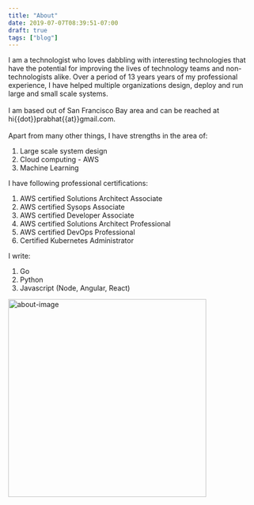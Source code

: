 ```yaml
---
title: "About"
date: 2019-07-07T08:39:51-07:00
draft: true
tags: ["blog"]
---
```


<section id="about">
    <div class="container">
        <div class="row">
            <div class="col-md-6 col-sm-6">
                <div class="block wow fadeInLeft" data-wow-delay=".3s" data-wow-duration="500ms">
                    I am a technologist who loves dabbling with interesting technologies that have the potential for improving the lives of technology teams and non-technologists alike. Over a period of 13 years years of my professional experience, I have helped multiple organizations design, deploy and run large and small scale systems. <br><br> I am based out of San Francisco Bay area and can be reached at hi{{dot}}prabhat{{at}}gmail.com. <br><br> Apart from many other things, I have strengths in the area of:<br> <ol><li>Large scale system design</li><li>Cloud computing - AWS</li><li>Machine Learning</li></ol> I have following professional certifications:<br> <ol><li>AWS certified Solutions Architect Associate </li><li>AWS certified Sysops Associate</li><li>AWS certified Developer Associate</li><li>AWS certified Solutions Architect Professional</li><li>AWS certified DevOps Professional</li><li>Certified Kubernetes Administrator</li></ol> I write: <ol><li>Go</li><li>Python</li><li>Javascript (Node, Angular, React)</li></ol>
                </div>
            </div>
            <div class="col-md-6 col-sm-6">
                <div class="block wow fadeInRight" data-wow-delay=".3s" data-wow-duration="500ms">
                    <img src="/images/about/me.jpg" alt="about-image" width="400">
                </div>
            </div>
        </div>
    </div>
</section>

